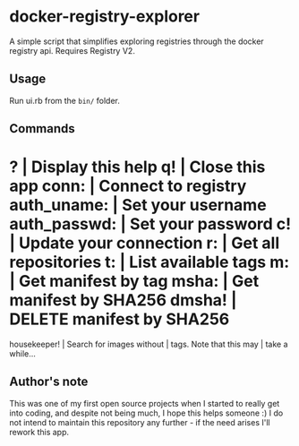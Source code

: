 # docker-registry-explorer
A simple script that simplifies exploring registries through the docker registry api. Requires Registry V2.

## Usage
Run ui.rb from the `bin/` folder.

## Commands

?                         | Display this help
q!                        | Close this app
conn: <registry url>      | Connect to registry
auth_uname: <username> | Set your username
auth_passwd: <password> | Set your password
c!                        | Update your connection
r:                        | Get all repositories
t: <repository>           | List available tags
m: <repository> <tag>     | Get manifest by tag
msha: <repository> <sha>  | Get manifest by SHA256
dmsha! <repository> <sha> | DELETE manifest by SHA256
=====================================================
housekeeper!              | Search for images without
                          | tags. Note that this may
                          | take a while...

## Author's note
This was one of my first open source projects when I started to really get into coding, and despite not being much, I hope this helps someone :)
I do not intend to maintain this repository any further - if the need arises I'll rework this app.
